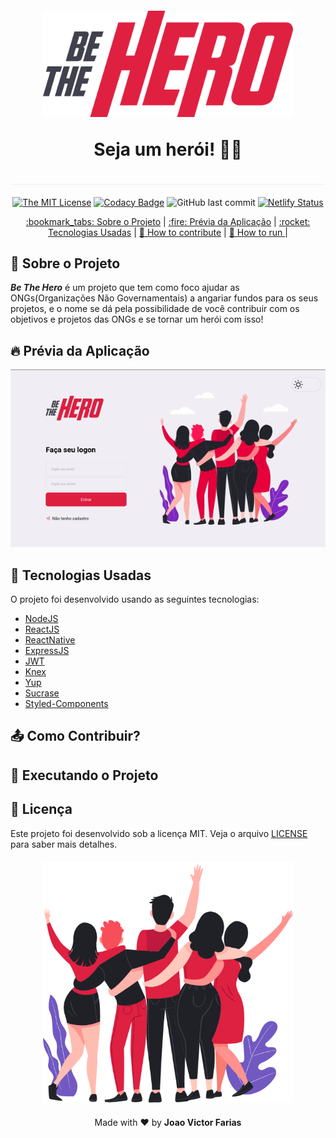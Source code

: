 <h1 align="center" style="border-bottom: 1px solid #eee; margin: 20px 0; padding-bottom: 10px;">
<img src="./img/logo.svg" width="400px" alt="logo" /><br>
<p>Seja um herói! 🦸‍♂️</p>
</h1>

<div align="center">

[![The MIT License](https://img.shields.io/badge/license-MIT-green.svg?style=flat-square)](https://github.com/jvictorfarias/be-the-hero/blob/master/LICENSE.md)
[![Codacy Badge](https://api.codacy.com/project/badge/Grade/e03bf9946db44b37bc31318b5e9de000)](https://www.codacy.com/manual/jvictorfarias/be-the-hero?utm_source=github.com&utm_medium=referral&utm_content=jvictorfarias/be-the-hero&utm_campaign=Badge_Grade)
![GitHub last commit](https://img.shields.io/github/last-commit/jvictorfarias/be-the-hero)
[![Netlify Status](https://api.netlify.com/api/v1/badges/749225ed-51f3-4f2b-85be-5a8eb32897f0/deploy-status)](https://app.netlify.com/sites/bethehero-jvictorfarias/deploys)

<p align="center">
  <a href="#-sobre-o-projeto"> :bookmark_tabs: Sobre o Projeto</a> |
  <a href="#-prévia"> :fire: Prévia da Aplicação</a> |
  <a href="#-project"> :rocket: Tecnologias Usadas</a> |
  <a href="#-how-to-contribute">🤔 How to contribute</a> |
  <a href="#-how-to-run">🔖 How to run </a> |
</p>


</div>

## :bookmark_tabs: Sobre o Projeto

***Be The Hero*** é um projeto que tem como foco ajudar as ONGs(Organizações Não Governamentais) a angariar fundos para os seus projetos, e o nome se dá pela possibilidade de você contribuir com os objetivos e projetos das ONGs e se tornar um herói com isso!


## :fire: Prévia da Aplicação

<div align="center">

![Demo](img/preview.gif)

</div>

## :rocket: Tecnologias Usadas

O projeto foi desenvolvido usando as seguintes tecnologias:

- [NodeJS](https://nodejs.org/en/)
- [ReactJS](https://pt-br.reactjs.org/)
- [ReactNative](https://reactnative.dev/)
- [ExpressJS](https://expressjs.com/pt-br/)
- [JWT](https://jwt.io/)
- [Knex](http://knexjs.org/)
- [Yup](https://github.com/jquense/yup)
- [Sucrase](https://sucrase.io/)
- [Styled-Components](https://styled-components.com/)


## :outbox_tray: Como Contribuir?


## :hammer: Executando o Projeto

## :memo: Licença

Este projeto foi desenvolvido sob a licença MIT. Veja o arquivo [LICENSE](LICENSE.md) para saber mais detalhes.

<p align="center" style="margin-top: 20px;">
  <img src="./img/heroes.png" width="400px" alt="heroes" />
</p>

<p align="center" style="margin-top: 20px;">Made with ❤️ by <strong> Joao Victor Farias </p>
